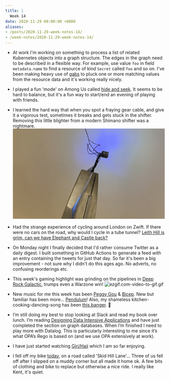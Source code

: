 ```yaml
---
title: |
  Week 14
date: 2020-11-29 00:00:00 +0000
aliases:
- /posts/2020-11-29-week-notes-14/
- /week-notes/2020-11-29-week-notes-14/
---
```


- At work I'm working on something to process a list of related Kubernetes objects into a graph structure. The edges in the graph need to be described in a flexible way. For example, use value `foo` in field `metadata.name` to find a resource of kind `Secret` called `foo` and so on. I've been making heavy use of [gabs](https://github.com/Jeffail/gabs) to pluck one or more matching values from the resource data and it's working really nicely.
- I played a fun 'mode' on Among Us called [hide and seek](https://www.hitc.com/en-gb/2020/11/03/among-us-how-do-you-play-hide-and-seek-setting-rules/). It seems to be hard to balance, but it's a fun way to start/end an evening of playing with friends.
- I learned the hard way that when you spot a fraying gear cable, and give it a vigorous test, sometimes it breaks and gets stuck in the shifter. Removing this little blighter from a modern Shimano shifter was a nightmare.
    ![9CDCB89E-D1B5-4653-8547-276F99F4FA67.jpeg](9CDCB89E-D1B5-4653-8547-276F99F4FA67.jpeg)
- Had the strange experience of cycling around London on Zwift. If there were no cars on the road, why would I cycle in a tube tunnel? [Leith Hill is grim, can we have Elephant and Castle back?](https://zwiftinsider.com/route/greatest-london-loop/)
- On Monday night I finally decided that I'd rather consume Twitter as a daily digest. I built something in GitHub Actions to generate a feed with an entry containing the tweets for just that day. So far it's been a big improvement - not sure why I didn't do this ages ago. No adverts, no confusing reorderings etc.
- This week's gaming highlight was grinding on the pipelines in [Deep Rock Galactic](https://store.steampowered.com/app/548430/Deep_Rock_Galactic/), trumps even a Warzone win!
  ![ezgif.com-video-to-gif.gif](ezgif.com-video-to-gif.gif)

- New music for me this week has been [Peggy Gou](https://open.spotify.com/track/1GZJu6ciZ55S8Kp1s8Z5ex?si=H4ceEGxVQf-gdiadK7jULQ) & [Bicep](https://open.spotify.com/track/73X9X7kDgsm4YeHpc8prf6?si=qKX_btR5QTq2l5m9QzSaIQ). New but familiar has been more... [Pendulum](https://open.spotify.com/track/7eJqLdEQ96D5Xzc406xkeZ?si=QKrOhvEoSMKAnzAF54DhgQ)! Also, my shameless kitchen-cooking-dancing-song has been [this banger](https://open.spotify.com/track/75rGONmoi48LLYBFaGiYsv?si=6bg1yRqISK-ig2qQ5hJRSQ). 🕺
- I’m still doing my best to stop looking at Slack and read my book over lunch. I’m reading [Designing Data Intensive Applications](https://www.oreilly.com/library/view/designing-data-intensive-applications/9781491903063/) and have just completed the section on graph databases. When I’m finished I need to play more with Datalog. This is particularly interesting to me since it’s what OPA’s Rego is based on (and we use OPA extensively at work).
- I have just started watching [Giri/Haji](https://en.wikipedia.org/wiki/Giri/Haji) which I am so far enjoying.
- I fell off my bike [today](https://www.strava.com/athletes/1238371), on a road called 'Skid Hill Lane'... Three of us fell off after I slipped on a muddy corner but all made it home ok. A few bits of clothing and bike to replace but otherwise a nice ride. I really like Kent, it's quiet.
